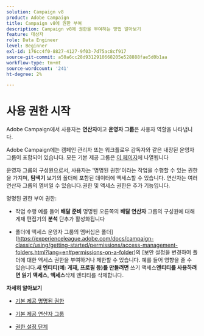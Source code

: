 ```yaml
---
solution: Campaign v8
product: Adobe Campaign
title: Campaign v8에 권한 부여
description: Campaign v8에 권한을 부여하는 방법 알아보기
feature: 대상자
role: Data Engineer
level: Beginner
exl-id: 176cc4f0-8827-4127-9f03-7d75ac8cf917
source-git-commit: a50a6cc28d9312910668205e528888fae5d0b1aa
workflow-type: tm+mt
source-wordcount: '241'
ht-degree: 2%

---
```


# 사용 권한 시작

Adobe Campaign에서 사용자는 **연산자**&#x200B;이고 **운영자 그룹**&#x200B;은 사용자 역할을 나타냅니다.

Adobe Campaign에는 캠페인 관리자 또는 워크플로우 감독자와 같은 내장된 운영자 그룹이 포함되어 있습니다. 모든 기본 제공 그룹은 [이 페이지](https://experienceleague.adobe.com/docs/campaign-classic/using/getting-started/permissions/access-management-groups.html?lang=en#default-groups)에 나열됩니다

운영자 그룹의 구성원으로서, 사용자는 &#39;명명된 권한&#39;이라는 작업을 수행할 수 있는 권한을 가지며, **탐색기** 보기의 폴더에 포함된 데이터에 액세스할 수 있습니다. 연산자는 여러 연산자 그룹의 멤버일 수 있습니다.권한 및 액세스 권한은 추가 기능입니다.

명명된 권한 부여 권한:

* 작업 수행
예를 들어 **배달 준비** 명명된 오른쪽의 **배달 연산자** 그룹의 구성원에 대해 게재 편집기의 **분석** 단추가 활성화됩니다

* 폴더에 액세스
운영자 그룹의 멤버십은 폴더](https://experienceleague.adobe.com/docs/campaign-classic/using/getting-started/permissions/access-management-folders.html?lang=en#permissions-on-a-folder)의 [보안 설정을 변경하여 폴더에 대한 액세스 권한을 부여하거나 제한할 수 있습니다. 예를 들어 영향을 줄 수 있습니다.**새 엔티티(예: 게재, 프로필 등)를 만들려면** 쓰기 액세스&#x200B;**엔티티를 사용하려면 읽기 액세스**, **액세스**&#x200B;삭제 엔티티를 삭제합니다.

**자세히 알아보기**

* [기본 제공 명명된 권한](https://experienceleague.adobe.com/docs/campaign-classic/using/getting-started/permissions/access-management-named-rights.html)

* [기본 제공 연산자 그룹](https://experienceleague.adobe.com/docs/campaign-classic/using/getting-started/permissions/access-management-groups.html?lang=en#default-groups)

* [권한 설정 단계](https://experienceleague.adobe.com/docs/campaign-classic/using/getting-started/permissions/access-management.html)
